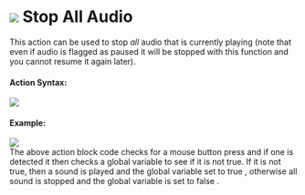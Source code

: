 #  ![](https://gms.magecorn.com/Manual/assets/Images/Scripting_Reference/Drag_And_Drop/Reference/Audio/i_Audio_Stop_All_Audio.png) Stop All Audio

This action can be used to stop *all* audio that is currently playing
(note that even if audio is flagged as paused it will be stopped with
this function and you cannot resume it again later).

#### Action Syntax:

  
![](https://gms.magecorn.com/Manual/assets/Images/Scripting_Reference/Drag_And_Drop/Reference/Audio/a_Audio_Stop_All_Audio.png)  

#### Example:

  
![](https://gms.magecorn.com/Manual/assets/Images/Scripting_Reference/Drag_And_Drop/Reference/Audio/e_Audio_Stop_All_Audio.png)  
The above action block code checks for a mouse button press and if one
is detected it then checks a global variable to see if it is not true.
If it is not true, then a sound is played and the global variable set to
true , otherwise all sound is stopped and the global variable is set to
false .
